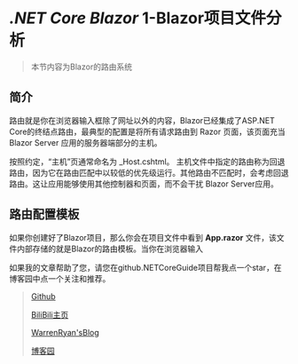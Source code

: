 # *.NET Core Blazor* 1-Blazor项目文件分析

>本节内容为Blazor的路由系统

## 简介

路由就是你在浏览器输入框除了网址以外的内容，Blazor已经集成了ASP.NET Core的终结点路由，最典型的配置是将所有请求路由到 Razor 页面，该页面充当 Blazor Server 应用的服务器端部分的主机。

按照约定，“主机”页通常命名为 _Host.cshtml。 主机文件中指定的路由称为回退路由，因为它在路由匹配中以较低的优先级运行。其他路由不匹配时，会考虑回退路由。这让应用能够使用其他控制器和页面，而不会干扰 Blazor Server应用。

## 路由配置模板

如果你创建好了Blazor项目，那么你会在项目文件中看到 **App.razor** 文件，该文件内部存储的就是Blazor的路由模板。当你在浏览器输入

如果我的文章帮助了您，请您在github.NETCoreGuide项目帮我点一个star，在博客园中点一个关注和推荐。

>[Github](https://github.com/StevenEco/.NetCoreGuide)
>
>[BiliBili主页](https://space.bilibili.com/33311288)
>
>[WarrenRyan'sBlog](https://blog.tity.xyz)
>
>[博客园](https://cnblogs.com/warrenryan)